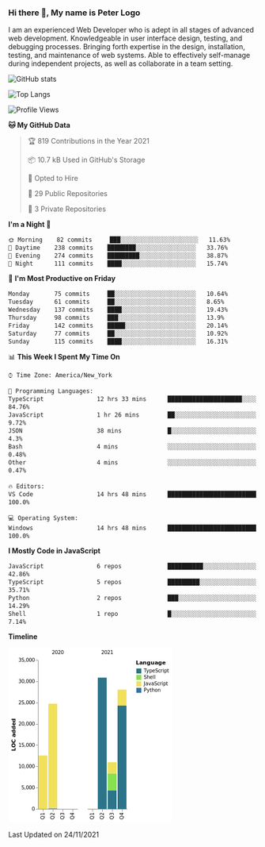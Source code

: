 ### Hi there 👋, My name is Peter Logo

I am an experienced Web Developer who is adept in all stages of advanced web development. Knowledgeable in user interface design, 
testing, and debugging processes. Bringing forth expertise in the design, installation, testing, and maintenance of web systems. 
Able to effectively self-manage during independent projects, as well as collaborate in a team setting.

![GitHub stats](https://github-readme-stats.vercel.app/api?username=peterlogo&show_icons=true&count_private=true&theme=dark)

![Top Langs](https://github-readme-stats.vercel.app/api/top-langs/?username=peterlogo&theme=dark&layout=compact&langs_count=8)

<!--START_SECTION:waka-->
![Profile Views](http://img.shields.io/badge/Profile%20Views-0-blue)

**🐱 My GitHub Data** 

> 🏆 819 Contributions in the Year 2021
 > 
> 📦 10.7 kB Used in GitHub's Storage 
 > 
> 💼 Opted to Hire
 > 
> 📜 29 Public Repositories 
 > 
> 🔑 3 Private Repositories  
 > 
**I'm a Night 🦉** 

```text
🌞 Morning    82 commits     ███░░░░░░░░░░░░░░░░░░░░░░   11.63% 
🌆 Daytime    238 commits    ████████░░░░░░░░░░░░░░░░░   33.76% 
🌃 Evening    274 commits    █████████░░░░░░░░░░░░░░░░   38.87% 
🌙 Night      111 commits    ████░░░░░░░░░░░░░░░░░░░░░   15.74%

```
📅 **I'm Most Productive on Friday** 

```text
Monday       75 commits     ██░░░░░░░░░░░░░░░░░░░░░░░   10.64% 
Tuesday      61 commits     ██░░░░░░░░░░░░░░░░░░░░░░░   8.65% 
Wednesday    137 commits    ████░░░░░░░░░░░░░░░░░░░░░   19.43% 
Thursday     98 commits     ███░░░░░░░░░░░░░░░░░░░░░░   13.9% 
Friday       142 commits    █████░░░░░░░░░░░░░░░░░░░░   20.14% 
Saturday     77 commits     ██░░░░░░░░░░░░░░░░░░░░░░░   10.92% 
Sunday       115 commits    ████░░░░░░░░░░░░░░░░░░░░░   16.31%

```


📊 **This Week I Spent My Time On** 

```text
⌚︎ Time Zone: America/New_York

💬 Programming Languages: 
TypeScript               12 hrs 33 mins      █████████████████████░░░░   84.76% 
JavaScript               1 hr 26 mins        ██░░░░░░░░░░░░░░░░░░░░░░░   9.72% 
JSON                     38 mins             █░░░░░░░░░░░░░░░░░░░░░░░░   4.3% 
Bash                     4 mins              ░░░░░░░░░░░░░░░░░░░░░░░░░   0.48% 
Other                    4 mins              ░░░░░░░░░░░░░░░░░░░░░░░░░   0.47%

🔥 Editors: 
VS Code                  14 hrs 48 mins      █████████████████████████   100.0%

💻 Operating System: 
Windows                  14 hrs 48 mins      █████████████████████████   100.0%

```

**I Mostly Code in JavaScript** 

```text
JavaScript               6 repos             ██████████░░░░░░░░░░░░░░░   42.86% 
TypeScript               5 repos             █████████░░░░░░░░░░░░░░░░   35.71% 
Python                   2 repos             ███░░░░░░░░░░░░░░░░░░░░░░   14.29% 
Shell                    1 repo              █░░░░░░░░░░░░░░░░░░░░░░░░   7.14%

```


**Timeline**

![Chart not found](https://raw.githubusercontent.com/peterlogo/peterlogo/main/charts/bar_graph.png) 


 Last Updated on 24/11/2021
<!--END_SECTION:waka-->


